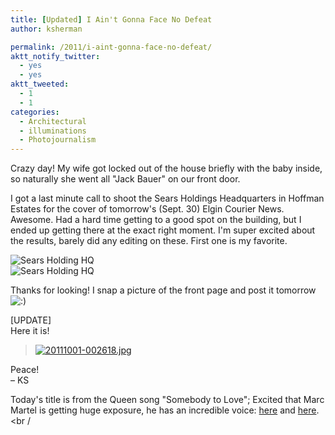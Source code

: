 ```yaml
---
title: [Updated] I Ain't Gonna Face No Defeat
author: ksherman

permalink: /2011/i-aint-gonna-face-no-defeat/
aktt_notify_twitter:
  - yes
  - yes
aktt_tweeted:
  - 1
  - 1
categories:
  - Architectural
  - illuminations
  - Photojournalism
---
```


Crazy day! My wife got locked out of the house briefly with the baby inside, so naturally she went all "Jack Bauer" on our front door.

I got a last minute call to shoot the Sears Holdings Headquarters in Hoffman Estates for the cover of tomorrow's (Sept. 30) Elgin Courier News. Awesome. Had a hard time getting to a good spot on the building, but I ended up getting there at the exact right moment. I'm super excited about the results, barely did any editing on these. First one is my favorite.

![Sears Holding HQ][1]\
![Sears Holding HQ][2]

Thanks for looking! I snap a picture of the front page and post it tomorrow <img src="http://kshermphoto.com/wp-includes/images/smilies/icon_smile.gif" alt=":)" class="wp-smiley" />

[UPDATE]\
Here it is!

> [<img src="https://s3-us-west-2.amazonaws.com/assets.kshermphoto.com/wp-content/uploads/2011/09/20111001-002618.jpg" alt="20111001-002618.jpg" class="alignnone size-full" />][3]

Peace!\
– KS

Today's title is from the Queen song "Somebody to Love"; Excited that Marc Martel is getting huge exposure, he has an incredible voice: [here][4] and [here][5].\
<br /

[1]: https://s3-us-west-2.amazonaws.com/assets.kshermphoto.com/2011PostsImages/September/SearsEDA-ECN-0930-WEB-2.jpg
[2]: https://s3-us-west-2.amazonaws.com/assets.kshermphoto.com/2011PostsImages/September/SearsEDA-ECN-0930-WEB-1.jpg
[3]: https://s3-us-west-2.amazonaws.com/assets.kshermphoto.com/wp-content/uploads/2011/09/20111001-002618.jpg
[4]: http://www.youtube.com/watch?v=dREKkAk628I
[5]: http://www.youtube.com/watch?v=wGcDpnxtqsc
